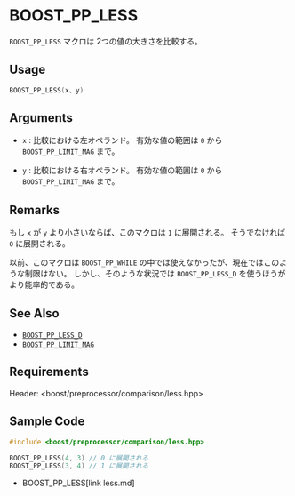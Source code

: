 # BOOST_PP_LESS

`BOOST_PP_LESS` マクロは 2つの値の大きさを比較する。

## Usage

```cpp
BOOST_PP_LESS(x、y)
```

## Arguments

- `x` :
	比較における左オペランド。
	有効な値の範囲は `0` から `BOOST_PP_LIMIT_MAG` まで。

- `y` :
	比較における右オペランド。
	有効な値の範囲は `0` から `BOOST_PP_LIMIT_MAG` まで。

## Remarks

もし `x` が `y` より小さいならば、このマクロは `1` に展開される。
そうでなければ `0` に展開される。

以前、このマクロは `BOOST_PP_WHILE` の中では使えなかったが、現在ではこのような制限はない。
しかし、そのような状況では `BOOST_PP_LESS_D` を使うほうがより能率的である。

## See Also

- [`BOOST_PP_LESS_D`](less_d.md)
- [`BOOST_PP_LIMIT_MAG`](limit_mag.md)

## Requirements

Header: &lt;boost/preprocessor/comparison/less.hpp&gt;

## Sample Code

```cpp
#include <boost/preprocessor/comparison/less.hpp>

BOOST_PP_LESS(4, 3) // 0 に展開される
BOOST_PP_LESS(3, 4) // 1 に展開される
```
* BOOST_PP_LESS[link less.md]

